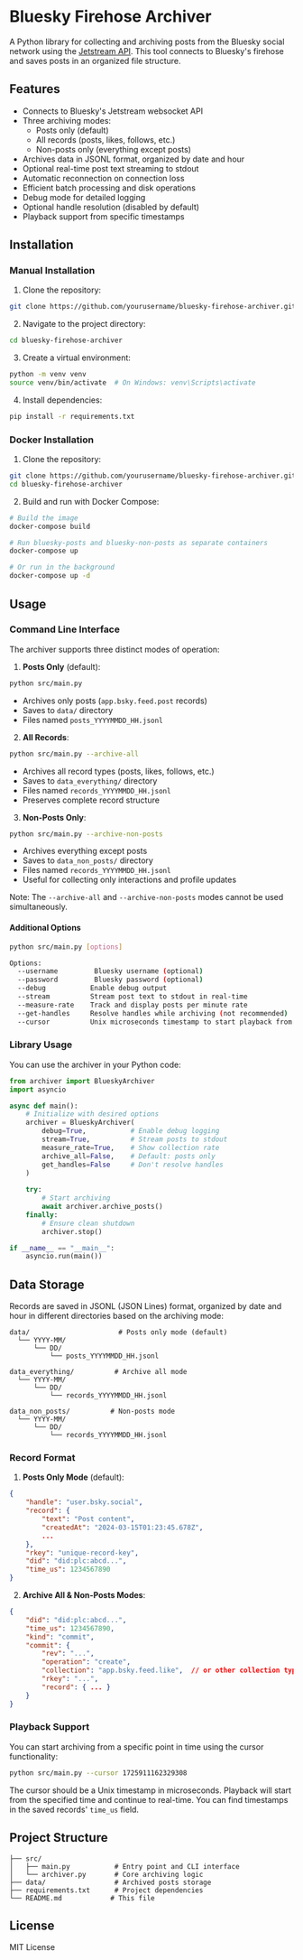 # Bluesky Firehose Archiver

A Python library for collecting and archiving posts from the Bluesky social network using the [Jetstream API](https://github.com/bluesky-social/jetstream). This tool connects to Bluesky's firehose and saves posts in an organized file structure.

## Features

- Connects to Bluesky's Jetstream websocket API
- Three archiving modes:
  - Posts only (default)
  - All records (posts, likes, follows, etc.)
  - Non-posts only (everything except posts)
- Archives data in JSONL format, organized by date and hour
- Optional real-time post text streaming to stdout
- Automatic reconnection on connection loss
- Efficient batch processing and disk operations
- Debug mode for detailed logging
- Optional handle resolution (disabled by default)
- Playback support from specific timestamps

## Installation

### Manual Installation

1. Clone the repository:
```bash
git clone https://github.com/yourusername/bluesky-firehose-archiver.git
```

2. Navigate to the project directory:
```bash
cd bluesky-firehose-archiver
```

3. Create a virtual environment:
```bash
python -m venv venv
source venv/bin/activate  # On Windows: venv\Scripts\activate
```

4. Install dependencies:
```bash
pip install -r requirements.txt
```

### Docker Installation

1. Clone the repository:
```bash
git clone https://github.com/yourusername/bluesky-firehose-archiver.git
cd bluesky-firehose-archiver
```

2. Build and run with Docker Compose:
```bash
# Build the image
docker-compose build

# Run bluesky-posts and bluesky-non-posts as separate containers
docker-compose up 

# Or run in the background
docker-compose up -d
```

## Usage

### Command Line Interface

The archiver supports three distinct modes of operation:

1. **Posts Only** (default):
```bash
python src/main.py
```
- Archives only posts (`app.bsky.feed.post` records)
- Saves to `data/` directory
- Files named `posts_YYYYMMDD_HH.jsonl`

2. **All Records**:
```bash
python src/main.py --archive-all
```
- Archives all record types (posts, likes, follows, etc.)
- Saves to `data_everything/` directory
- Files named `records_YYYYMMDD_HH.jsonl`
- Preserves complete record structure

3. **Non-Posts Only**:
```bash
python src/main.py --archive-non-posts
```
- Archives everything except posts
- Saves to `data_non_posts/` directory
- Files named `records_YYYYMMDD_HH.jsonl`
- Useful for collecting only interactions and profile updates

Note: The `--archive-all` and `--archive-non-posts` modes cannot be used simultaneously.

#### Additional Options

```bash
python src/main.py [options]

Options:
  --username         Bluesky username (optional)
  --password         Bluesky password (optional)
  --debug           Enable debug output
  --stream          Stream post text to stdout in real-time
  --measure-rate    Track and display posts per minute rate
  --get-handles     Resolve handles while archiving (not recommended)
  --cursor          Unix microseconds timestamp to start playback from
```

### Library Usage

You can use the archiver in your Python code:

```python
from archiver import BlueskyArchiver
import asyncio

async def main():
    # Initialize with desired options
    archiver = BlueskyArchiver(
        debug=True,           # Enable debug logging
        stream=True,          # Stream posts to stdout
        measure_rate=True,    # Show collection rate
        archive_all=False,    # Default: posts only
        get_handles=False     # Don't resolve handles
    )
    
    try:
        # Start archiving
        await archiver.archive_posts()
    finally:
        # Ensure clean shutdown
        archiver.stop()

if __name__ == "__main__":
    asyncio.run(main())
```

## Data Storage

Records are saved in JSONL (JSON Lines) format, organized by date and hour in different directories based on the archiving mode:

```
data/                      # Posts only mode (default)
  └── YYYY-MM/
      └── DD/
          └── posts_YYYYMMDD_HH.jsonl

data_everything/          # Archive all mode
  └── YYYY-MM/
      └── DD/
          └── records_YYYYMMDD_HH.jsonl

data_non_posts/          # Non-posts mode
  └── YYYY-MM/
      └── DD/
          └── records_YYYYMMDD_HH.jsonl
```

### Record Format

1. **Posts Only Mode** (default):
```json
{
    "handle": "user.bsky.social",
    "record": {
        "text": "Post content",
        "createdAt": "2024-03-15T01:23:45.678Z",
        ...
    },
    "rkey": "unique-record-key",
    "did": "did:plc:abcd...",
    "time_us": 1234567890
}
```

2. **Archive All & Non-Posts Modes**:
```json
{
    "did": "did:plc:abcd...",
    "time_us": 1234567890,
    "kind": "commit",
    "commit": {
        "rev": "...",
        "operation": "create",
        "collection": "app.bsky.feed.like",  // or other collection types
        "rkey": "...",
        "record": { ... }
    }
}
```

### Playback Support

You can start archiving from a specific point in time using the cursor functionality:

```bash
python src/main.py --cursor 1725911162329308
```

The cursor should be a Unix timestamp in microseconds. Playback will start from the specified time and continue to real-time. You can find timestamps in the saved records' `time_us` field.

## Project Structure

```
├── src/
│   ├── main.py           # Entry point and CLI interface
│   └── archiver.py       # Core archiving logic
├── data/                 # Archived posts storage
├── requirements.txt      # Project dependencies
└── README.md            # This file
```

## License

MIT License
